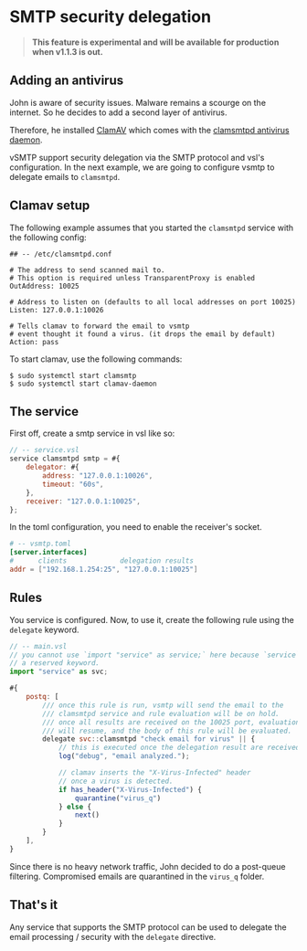 # SMTP security delegation

> __This feature is experimental and will be available for production when v1.1.3 is out.__

## Adding an antivirus

John is aware of security issues. Malware remains a scourge on the internet.
So he decides to add a second layer of antivirus.

Therefore, he installed [ClamAV](https://www.clamav.net/) which comes with the [clamsmtpd antivirus daemon](https://linux.die.net/man/8/clamsmtpd).

vSMTP support security delegation via the SMTP protocol and vsl's configuration. In the next example, we are going to configure vsmtp to delegate emails to `clamsmtpd`.

## Clamav setup

The following example assumes that you started the `clamsmtpd` service with the following config:

```
## -- /etc/clamsmtpd.conf

# The address to send scanned mail to.
# This option is required unless TransparentProxy is enabled
OutAddress: 10025

# Address to listen on (defaults to all local addresses on port 10025)
Listen: 127.0.0.1:10026

# Tells clamav to forward the email to vsmtp
# event thought it found a virus. (it drops the email by default)
Action: pass
```

To start clamav, use the following commands:
```shell
$ sudo systemctl start clamsmtp
$ sudo systemctl start clamav-daemon
```

## The service

First off, create a smtp service in vsl like so:

```javascript
// -- service.vsl
service clamsmtpd smtp = #{
    delegator: #{
        address: "127.0.0.1:10026",
        timeout: "60s",
    },
    receiver: "127.0.0.1:10025",
};
```

In the toml configuration, you need to enable the receiver's socket.

```toml
# -- vsmtp.toml
[server.interfaces]
#      clients             delegation results
addr = ["192.168.1.254:25", "127.0.0.1:10025"]
```

## Rules

You service is configured. Now, to use it, create the following rule using the `delegate` keyword.

```javascript
// -- main.vsl
// you cannot use `import "service" as service;` here because `service` is
// a reserved keyword.
import "service" as svc;

#{
    postq: [
        /// once this rule is run, vsmtp will send the email to the
        /// clamsmtpd service and rule evaluation will be on hold.
        /// once all results are received on the 10025 port, evaluation
        /// will resume, and the body of this rule will be evaluated.
        delegate svc::clamsmtpd "check email for virus" || {
            // this is executed once the delegation result are received.
            log("debug", "email analyzed.");

            // clamav inserts the "X-Virus-Infected" header
            // once a virus is detected.
            if has_header("X-Virus-Infected") {
                quarantine("virus_q")
            } else {
                next()
            }
        }
    ],
}
```

Since there is no heavy network traffic, John decided to do a post-queue filtering.
Compromised emails are quarantined in the `virus_q` folder.

## That's it

Any service that supports the SMTP protocol can be used to delegate the email
processing / security with the `delegate` directive.
